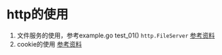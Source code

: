 # http的使用
1. 文件服务的使用，参考example.go test_01() 
    `http.FileServer`
[参考资料](https://www.cnblogs.com/hellosun/p/3887615.html)
2. cookie的使用 [参考资料](https://studygolang.com/articles/17160)
